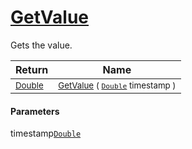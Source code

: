 # [GetValue](./CubicInterpolation-100663729.md)

Gets the value.

| Return | Name | 
| --- | --- | 
| <sub>[Double](https://docs.microsoft.com/en-us/dotnet/api/System.Double)</sub>| <sub>[GetValue](./CubicInterpolation-100663729.md) ( [`Double`](https://docs.microsoft.com/en-us/dotnet/api/System.Double) timestamp )</sub>| <br>


#### Parameters
 timestamp[`Double`](https://docs.microsoft.com/en-us/dotnet/api/System.Double)